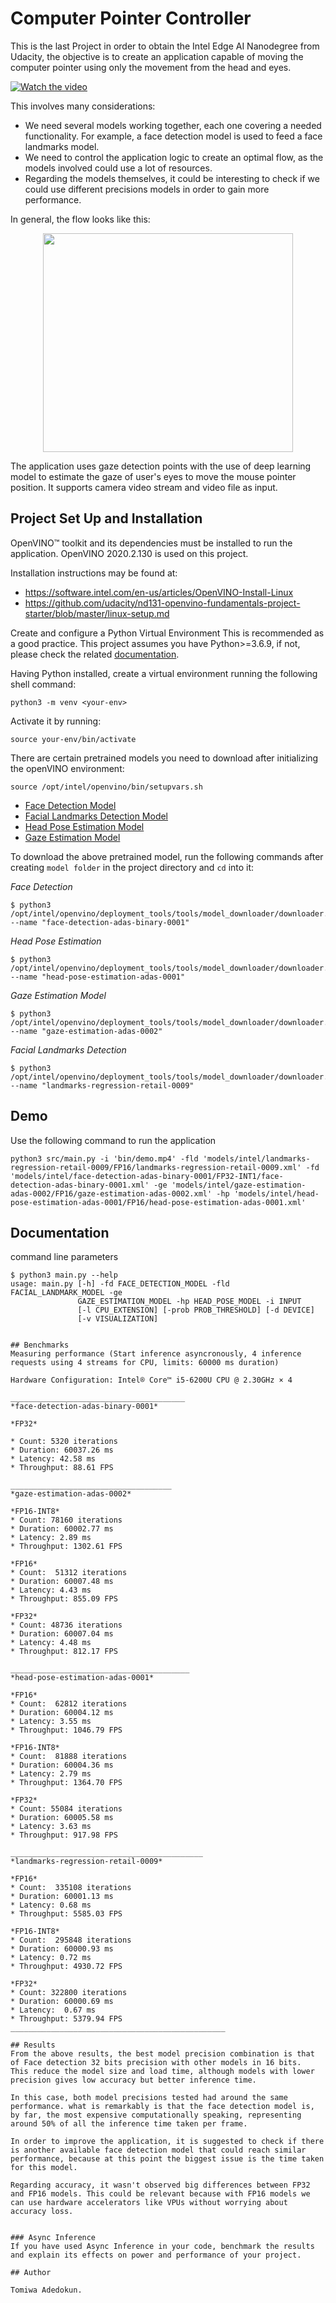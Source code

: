 # Computer Pointer Controller

This is the last Project in order to obtain the Intel Edge AI Nanodegree from Udacity, the objective is to create an application capable of moving the computer pointer using only the movement from the head and eyes.

[![Watch the video](https://img.youtube.com/vi/pDGPJJVS2jE&t/maxresdefault.jpg)](https://www.youtube.com/watch?v=pDGPJJVS2jE&t)

 This involves many considerations:

* We need several models working together, each one covering a needed functionality. For example, a face detection model is used to feed a face landmarks model.
* We need to control the application logic to create an optimal flow, as the models involved could use a lot of resources.
* Regarding the models themselves, it could be interesting to check if we could use different precisions models in order to gain more performance.

In general, the flow looks like this:

<p align="center">
<img src="resources/pipeline.png" width=400px height=350px/>
</p>

The application uses gaze detection points with the use of deep learning model to estimate the gaze of user's eyes to move the mouse pointer position. It supports camera video stream and video file as input.


## Project Set Up and Installation
OpenVINO™ toolkit and its dependencies must be installed to run the application. OpenVINO 2020.2.130 is used on this project. 
 
 Installation instructions may be found at:
 * https://software.intel.com/en-us/articles/OpenVINO-Install-Linux 
 * https://github.com/udacity/nd131-openvino-fundamentals-project-starter/blob/master/linux-setup.md  

Create and configure a Python Virtual Environment
This is recommended as a good practice. This project assumes you have Python>=3.6.9, if not, please check the related [documentation](https://www.python.org/downloads/).

Having Python installed, create a virtual environment running the following shell command:

```
python3 -m venv <your-env>
```

Activate it by running:

```
source your-env/bin/activate
```

There are certain pretrained models you need to download after initializing the openVINO environment:

`source /opt/intel/openvino/bin/setupvars.sh`
-   [Face Detection Model](https://docs.openvinotoolkit.org/latest/_models_intel_face_detection_adas_binary_0001_description_face_detection_adas_binary_0001.html)
-   [Facial Landmarks Detection Model](https://docs.openvinotoolkit.org/latest/_models_intel_landmarks_regression_retail_0009_description_landmarks_regression_retail_0009.html)
-   [Head Pose Estimation Model](https://docs.openvinotoolkit.org/latest/_models_intel_head_pose_estimation_adas_0001_description_head_pose_estimation_adas_0001.html)
-   [Gaze Estimation Model](https://docs.openvinotoolkit.org/latest/_models_intel_gaze_estimation_adas_0002_description_gaze_estimation_adas_0002.html)

To download the above pretrained model, run the following commands after creating `model folder` in the project directory and `cd` into it:

*Face Detection*

```
$ python3 /opt/intel/openvino/deployment_tools/tools/model_downloader/downloader.py --name "face-detection-adas-binary-0001"
```

*Head Pose Estimation*

```
$ python3 /opt/intel/openvino/deployment_tools/tools/model_downloader/downloader.py --name "head-pose-estimation-adas-0001"
```

*Gaze Estimation Model*

```
$ python3 /opt/intel/openvino/deployment_tools/tools/model_downloader/downloader.py --name "gaze-estimation-adas-0002"
```

*Facial Landmarks Detection*

```
$ python3 /opt/intel/openvino/deployment_tools/tools/model_downloader/downloader.py --name "landmarks-regression-retail-0009"
```

## Demo
Use the following command to run the application

```
python3 src/main.py -i 'bin/demo.mp4' -fld 'models/intel/landmarks-regression-retail-0009/FP16/landmarks-regression-retail-0009.xml' -fd 'models/intel/face-detection-adas-binary-0001/FP32-INT1/face-detection-adas-binary-0001.xml' -ge 'models/intel/gaze-estimation-adas-0002/FP16/gaze-estimation-adas-0002.xml' -hp 'models/intel/head-pose-estimation-adas-0001/FP16/head-pose-estimation-adas-0001.xml' 
```

## Documentation

command line parameters
```
$ python3 main.py --help
usage: main.py [-h] -fd FACE_DETECTION_MODEL -fld FACIAL_LANDMARK_MODEL -ge
               GAZE_ESTIMATION_MODEL -hp HEAD_POSE_MODEL -i INPUT
               [-l CPU_EXTENSION] [-prob PROB_THRESHOLD] [-d DEVICE]
               [-v VISUALIZATION]


## Benchmarks
Measuring performance (Start inference asyncronously, 4 inference requests using 4 streams for CPU, limits: 60000 ms duration)

Hardware Configuration: Intel® Core™ i5-6200U CPU @ 2.30GHz × 4

_______________________________________
*face-detection-adas-binary-0001*

*FP32*

* Count: 5320 iterations
* Duration: 60037.26 ms
* Latency: 42.58 ms
* Throughput: 88.61 FPS

____________________________________
*gaze-estimation-adas-0002*

*FP16-INT8*
* Count: 78160 iterations
* Duration: 60002.77 ms
* Latency: 2.89 ms
* Throughput: 1302.61 FPS

*FP16*
* Count:  51312 iterations
* Duration: 60007.48 ms
* Latency: 4.43 ms
* Throughput: 855.09 FPS

*FP32*
* Count: 48736 iterations
* Duration: 60007.04 ms
* Latency: 4.48 ms
* Throughput: 812.17 FPS

________________________________________
*head-pose-estimation-adas-0001*

*FP16*
* Count:  62812 iterations
* Duration: 60004.12 ms
* Latency: 3.55 ms
* Throughput: 1046.79 FPS

*FP16-INT8*
* Count:  81888 iterations
* Duration: 60004.36 ms
* Latency: 2.79 ms
* Throughput: 1364.70 FPS

*FP32*
* Count: 55084 iterations
* Duration: 60005.58 ms
* Latency: 3.63 ms
* Throughput: 917.98 FPS

___________________________________________
*landmarks-regression-retail-0009*

*FP16*
* Count:  335108 iterations
* Duration: 60001.13 ms
* Latency: 0.68 ms
* Throughput: 5585.03 FPS

*FP16-INT8*
* Count:  295848 iterations
* Duration: 60000.93 ms
* Latency: 0.72 ms
* Throughput: 4930.72 FPS

*FP32*
* Count: 322800 iterations
* Duration: 60000.69 ms
* Latency:  0.67 ms
* Throughput: 5379.94 FPS
________________________________________________

## Results
From the above results, the best model precision combination is that of Face detection 32 bits precision with other models in 16 bits. 
This reduce the model size and load time, although models with lower precision gives low accuracy but better inference time.

In this case, both model precisions tested had around the same performance. what is remarkably is that the face detection model is, by far, the most expensive computationally speaking, representing around 50% of all the inference time taken per frame.

In order to improve the application, it is suggested to check if there is another available face detection model that could reach similar performance, because at this point the biggest issue is the time taken for this model.

Regarding accuracy, it wasn't observed big differences between FP32 and FP16 models. This could be relevant because with FP16 models we can use hardware accelerators like VPUs without worrying about accuracy loss.


### Async Inference
If you have used Async Inference in your code, benchmark the results and explain its effects on power and performance of your project.

## Author

Tomiwa Adedokun.